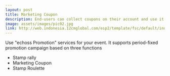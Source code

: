 ```yaml
---
layout: post
title: Marketing Coupon
description: End-users can collect coupons on their account and use it at affiliated shops
image: assets/images/pic02.jpg
link: http://web.indonesia.12cmglobal.com/esp2/template/fsc/default/index.html?apikey=p5da5a687366e4fa6a5fcd8241a275333&funckey=V00A002B002S0002FSC001&id=Eigenplanet
---
```


Use "echoss Promotion" services for your event. It supports period-fixed promotion campaign based on three functions
- Stamp rally
- Marketing Coupon
- Stamp Roulette
